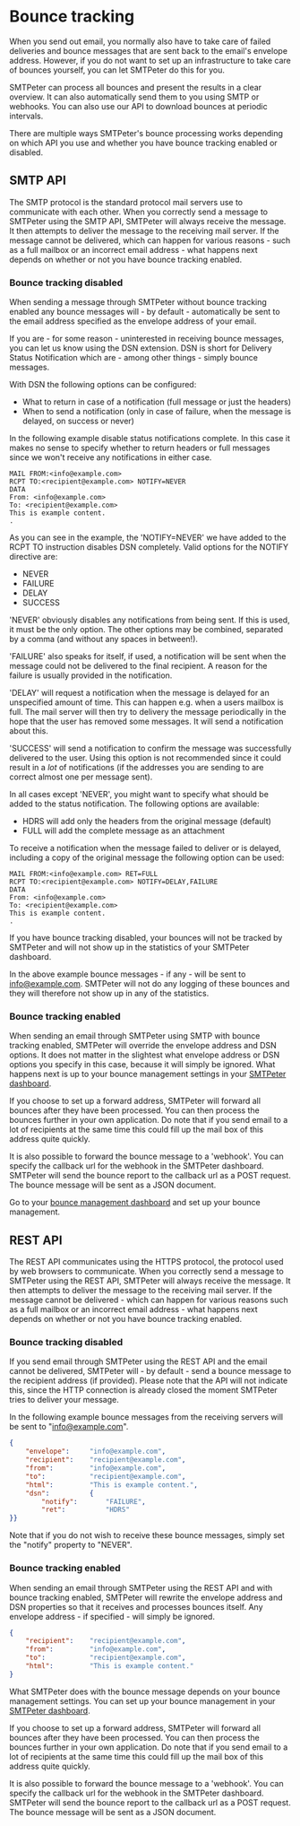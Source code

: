 # Bounce tracking

When you send out email, you normally also have to take care of failed deliveries
and bounce messages that are sent back to the email's envelope address. However,
if you do not want to set up an infrastructure to take care of bounces yourself,
you can let SMTPeter do this for you.

SMTPeter can process all bounces and present the results in a clear overview. It
can also automatically send them to you using SMTP or webhooks. You can also use
our API to download bounces at periodic intervals.

There are multiple ways SMTPeter's bounce processing works depending on which API
you use and whether you have bounce tracking enabled or disabled.


## SMTP API

The SMTP protocol is the standard protocol mail servers use to communicate with each
other. When you correctly send a message to SMTPeter using the SMTP API, SMTPeter will
always receive the message. It then attempts to deliver the message to the receiving
mail server. If the message cannot be delivered, which can happen for various reasons -
such as a full mailbox or an incorrect email address - what happens next depends on whether
or not you have bounce tracking enabled.

### Bounce tracking disabled

When sending a message through SMTPeter without bounce tracking enabled any bounce messages
will - by default - automatically be sent to the email address specified as the envelope
address of your email.

If you are - for some reason - uninterested in receiving bounce messages, you can let us
know using the DSN extension. DSN is short for Delivery Status Notification which are -
among other things - simply bounce messages.

With DSN the following options can be configured:

- What to return in case of a notification (full message or just the headers)
- When to send a notification (only in case of failure, when the message is delayed, on success or never)

In the following example disable status notifications complete. In this case it
makes no sense to specify whether to return headers or full messages since we
won't receive any notifications in either case.

```
MAIL FROM:<info@example.com>
RCPT TO:<recipient@example.com> NOTIFY=NEVER
DATA
From: <info@example.com>
To: <recipient@example.com>
This is example content.
.
```

As you can see in the example, the 'NOTIFY=NEVER' we have added to the RCPT TO instruction
disables DSN completely. Valid options for the NOTIFY directive are:

- NEVER
- FAILURE
- DELAY
- SUCCESS

'NEVER' obviously disables any notifications from being sent. If this is used, it must be the
only option. The other options may be combined, separated by a comma (and without any spaces
in between!).

'FAILURE' also speaks for itself, if used, a notification will be sent when the message could
not be delivered to the final recipient. A reason for the failure is usually provided in the
notification.

'DELAY' will request a notification when the message is delayed for an unspecified amount of
time. This can happen e.g. when a users mailbox is full. The mail server will then try to
delivery the message periodically in the hope that the user has removed some messages. It will
send a notification about this.

'SUCCESS' will send a notification to confirm the message was successfully delivered to the user.
Using this option is not recommended since it could result in a _lot_ of notifications (if the
addresses you are sending to are correct almost one per message sent).

In all cases except 'NEVER', you might want to specify what should be added to the status notification.
The following options are available:

- HDRS will add only the headers from the original message (default)
- FULL will add the complete message as an attachment

To receive a notification when the message failed to deliver or is delayed, including a copy of
the original message the following option can be used:


```
MAIL FROM:<info@example.com> RET=FULL
RCPT TO:<recipient@example.com> NOTIFY=DELAY,FAILURE
DATA
From: <info@example.com>
To: <recipient@example.com>
This is example content.
.
```

If you have bounce tracking disabled, your bounces will not be tracked by SMTPeter
and will not show up in the statistics of your SMTPeter dashboard.

In the above example bounce messages - if any - will be sent to info@example.com. SMTPeter
will not do any logging of these bounces and they will therefore not show up in any of the
statistics.

### Bounce tracking enabled

When sending an email through SMTPeter using SMTP with bounce tracking enabled, SMTPeter will
override the envelope address and DSN options. It does not matter in the slightest what envelope
address or DSN options you specify in this case, because it will simply be ignored. What happens
next is up to your bounce management settings in your [SMTPeter dashboard](SMTPeter/dashboard/bounce-management).

If you choose to set up a forward address, SMTPeter will forward all bounces after they have been
processed. You can then process the bounces further in your own application. Do note that if you
send email to a lot of recipients at the same time this could fill up the mail box of this address
quite quickly.

It is also possible to forward the bounce message to a 'webhook'. You can specify the
callback url for the webhook in the SMTPeter dashboard. SMTPeter will send the bounce report to
the callback url as a POST request. The bounce message will be sent as a JSON document.
<!--
Example of a bounce message to callback url

-->

Go to your [bounce management dashboard](https://www.smtpeter.com//app/#/admin/bounce-management "Bounce Management Dasbhoard")
and set up your bounce management.


## REST API

The REST API communicates using the HTTPS protocol, the protocol used by web browsers to communicate.
When you correctly send a message to SMTPeter using the REST API, SMTPeter will
always receive the message. It then attempts to deliver the message to the receiving
mail server. If the message cannot be delivered - which can happen for various reasons
such as a full mailbox or an incorrect email address - what happens next depends on whether
or not you have bounce tracking enabled.

### Bounce tracking disabled

If you send email through SMTPeter using the REST API and the email cannot be delivered, SMTPeter will - by default -
send a bounce message to the recipient address (if provided). Please note that the API will not indicate this, since
the HTTP connection is already closed the moment SMTPeter tries to deliver your message.

In the following example bounce messages from the receiving servers will be sent to "info@example.com".

```json
{
    "envelope":     "info@example.com",
    "recipient":    "recipient@example.com",
    "from":         "info@example.com",
    "to":           "recipient@example.com",
    "html":         "This is example content.",
    "dsn":          {
        "notify":       "FAILURE",
        "ret":          "HDRS"
}}
```

Note that if you do not wish to receive these bounce messages, simply set the "notify" property to "NEVER".

### Bounce tracking enabled

When sending an email through SMTPeter using the REST API and with bounce tracking enabled, SMTPeter
will rewrite the envelope address and DSN properties so that it receives and processes bounces itself.
Any envelope address - if specified - will simply be ignored.

```json
{
    "recipient":    "recipient@example.com",
    "from":         "info@example.com",
    "to":           "recipient@example.com",
    "html":         "This is example content."
}
```

What SMTPeter does with the bounce message depends on your bounce management settings. You
can set up your bounce management in your [SMTPeter dashboard](SMTPeter/dashboard/bounce-management).

If you choose to set up a forward address, SMTPeter will forward all bounces after they have been
processed. You can then process the bounces further in your own application. Do note that if you
send email to a lot of recipients at the same time this could fill up the mail box of this address
quite quickly.

It is also possible to forward the bounce message to a 'webhook'. You can specify the
callback url for the webhook in the SMTPeter dashboard. SMTPeter will send the bounce report to
the callback url as a POST request. The bounce message will be sent as a JSON document.
